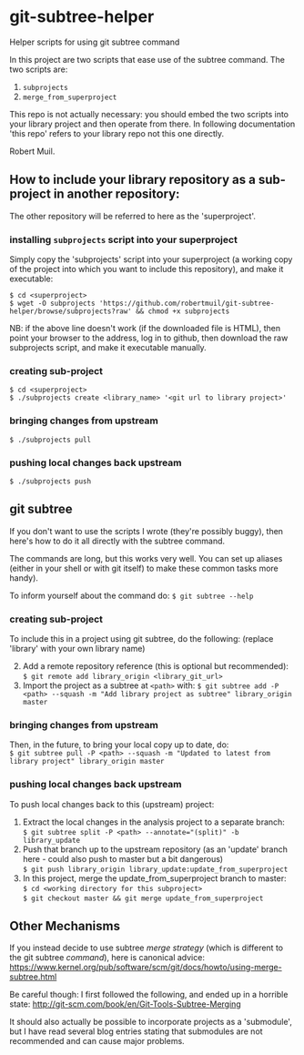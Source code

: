 # git-subtree-helper
Helper scripts for using git subtree command

In this project are two scripts that ease use of the subtree command. The two scripts are:
1. `subprojects`
1. `merge_from_superproject`

This repo is not actually necessary: you should embed the two scripts into your library project and then operate from there.
In following documentation 'this repo' refers to your library repo not this one directly.

Robert Muil.

## How to include your library repository as a sub-project in another repository:

The other repository will be referred to here as the 'superproject'.

### installing `subprojects` script into your superproject

Simply copy the 'subprojects' script into your superproject (a working copy of the project into which you want to include this repository), and make it executable:

	$ cd <superproject>
	$ wget -O subprojects 'https://github.com/robertmuil/git-subtree-helper/browse/subprojects?raw' && chmod +x subprojects
NB: if the above line doesn't work (if the downloaded file is HTML), then point your browser to the address, log in to github, then download the raw subprojects script, and make it executable manually.

### creating sub-project

	$ cd <superproject>
	$ ./subprojects create <library_name> '<git url to library project>'

### bringing changes from upstream

	$ ./subprojects pull

### pushing local changes back upstream

	$ ./subprojects push

## git subtree

If you don't want to use the scripts I wrote (they're possibly buggy), then
here's how to do it all directly with the subtree command.

The commands are long, but this works very well. You can set up aliases (either
in your shell or with git itself) to make these common tasks more handy).

To inform yourself about the command do:
	`$ git subtree --help`

### creating sub-project
To include this in a project using git subtree, do the following: (replace 'library' with your own library name)

2. Add a remote repository reference (this is optional but recommended):  
	`$ git remote add library_origin <library_git_url>`
3. Import the project as a subtree at `<path>` with:
	`$ git subtree add -P <path> --squash -m "Add library project as subtree" library_origin master`

### bringing changes from upstream
Then, in the future, to bring your local copy up to date, do:  
	`$ git subtree pull -P <path> --squash -m "Updated to latest from library project" library_origin master`

### pushing local changes back upstream
To push local changes back to this (upstream) project:

1. Extract the local changes in the analysis project to a separate branch:  
	`$ git subtree split -P <path> --annotate="(split)" -b library_update`
2. Push that branch up to the upstream repository (as an 'update' branch here - could also push to master but a bit dangerous)  
	`$ git push library_origin library_update:update_from_superproject`
3. In this project, merge the update_from_superproject branch to master:  
	`$ cd <working directory for this subproject>`  
	`$ git checkout master && git merge update_from_superproject`

## Other Mechanisms

If you instead decide to use subtree *merge strategy* (which is different to the git subtree *command*), here is canonical advice:
https://www.kernel.org/pub/software/scm/git/docs/howto/using-merge-subtree.html

Be careful though: I first followed the following, and ended up in a horrible state:
http://git-scm.com/book/en/Git-Tools-Subtree-Merging

It should also actually be possible to incorporate projects as a
'submodule', but I have read several blog entries stating that submodules
are not recommended and can cause major problems.
